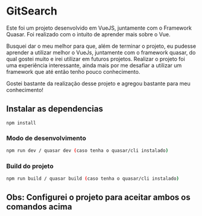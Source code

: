 # GitSearch

Este foi um projeto desenvolvido em VueJS, juntamente com o Framework Quasar.
Foi realizado com o intuito de aprender mais sobre o Vue.

Busquei dar o meu melhor para que, além de terminar o projeto, eu pudesse aprender a utilizar melhor o VueJs, juntamente com o framework quasar, do qual gostei muito e irei utilizar em futuros projetos.
Realizar o projeto foi uma experiência interessante, ainda mais por me desafiar a utilizar um framework que até então tenho pouco conhecimento.

Gostei bastante da realização desse projeto e agregou bastante para meu conhecimento!


## Instalar as dependencias
```
npm install
```

### Modo de desenvolvimento
```bash
npm run dev / quasar dev (caso tenha o quasar/cli instalado)
```

### Build do projeto
```bash
npm run build / quasar build (caso tenha o quasar/cli instalado)
```

## Obs: Configurei o projeto para aceitar ambos os comandos acima
